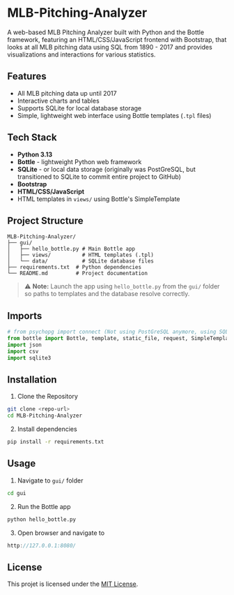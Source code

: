 # MLB-Pitching-Analyzer

A web-based MLB Pitching Analyzer built with Python and the Bottle framework, featuring an HTML/CSS/JavaScript frontend with Bootstrap, that looks at all MLB pitching data using SQL from 1890 - 2017 and provides visualizations and interactions for various statistics.

## Features

- All MLB pitching data up until 2017
- Interactive charts and tables
- Supports SQLite for local database storage
- Simple, lightweight web interface using Bottle templates (`.tpl` files)

## Tech Stack

- **Python 3.13**
- **Bottle** - lightweight Python web framework
- **SQLite** - or local data storage (originally was PostGreSQL, but transitioned to SQLite to commit entire project to GitHub)
- **Bootstrap**
- **HTML/CSS/JavaScript**
- HTML templates in `views/` using Bottle's SimpleTemplate

## Project Structure

```text
MLB-Pitching-Analyzer/
├── gui/
│   ├── hello_bottle.py # Main Bottle app
│   ├── views/          # HTML templates (.tpl)
│   └── data/           # SQLite database files
├── requirements.txt  # Python dependencies
└── README.md         # Project documentation
```

> ⚠️ **Note:** Launch the app using `hello_bottle.py` from the `gui/` folder so paths to templates and the database resolve correctly.

## Imports

```python
# from psychopg import connect (Not using PostGreSQL anymore, using SQLite3)
from bottle import Bottle, template, static_file, request, SimpleTemplate
import json
import csv
import sqlite3
```

## Installation

1. Clone the Repository

```bash
git clone <repo-url>
cd MLB-Pitching-Analyzer
```

2. Install dependencies

```bash
pip install -r requirements.txt
```

## Usage

1. Navigate to `gui/` folder

```bash
cd gui
```

2. Run the Bottle app

```bash
python hello_bottle.py
```

3. Open browser and navigate to

```cpp
http://127.0.0.1:8080/
```

## License

This projet is licensed under the [MIT License](LICENSE).
